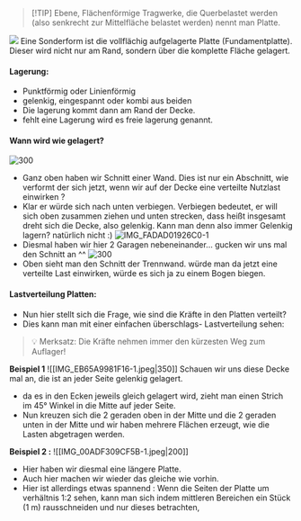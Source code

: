 >[!TIP] Ebene, Flächenförmige Tragwerke, die Querbelastet werden (also senkrecht zur Mittelfläche belastet werden) nennt man Platte.

![](Bilder/Baukonstruktionslehre/IMG_F81F68E52183-1.jpeg)
Eine Sonderform ist die vollflächig aufgelagerte Platte (Fundamentplatte). Dieser wird nicht nur am Rand, sondern über die komplette Fläche gelagert.

#### Lagerung:
- Punktförmig oder Linienförmig
- gelenkig, eingespannt oder kombi aus beiden
- Die lagerung kommt dann am Rand der Decke.
- fehlt eine Lagerung wird es freie lagerung genannt.

#### Wann wird wie gelagert?
![300](Bilder/Baukonstruktionslehre/IMG_2FB98ED5123B-1.jpeg)
- Ganz oben haben wir Schnitt einer Wand. Dies ist nur ein Abschnitt, wie verformt der sich jetzt, wenn wir auf der Decke eine verteilte Nutzlast einwirken ?
- Klar er würde sich nach unten verbiegen. Verbiegen bedeutet, er will sich oben zusammen ziehen und unten strecken, dass heißt insgesamt dreht sich die Decke, also gelenkig. Kann man denn also immer Gelenkig lagern? natürlich nicht :)
![IMG_FADAD01926C0-1](Bilder/Baukonstruktionslehre/IMG_FADAD01926C0-1.jpeg)
- Diesmal haben wir hier 2 Garagen nebeneinander... gucken wir uns mal den Schnitt an ^^
![300](Bilder/Baukonstruktionslehre/IMG_75930354E9DF-1.jpeg)
- Oben sieht man den Schnitt der Trennwand. würde man da jetzt eine verteilte Last einwirken, würde es sich ja zu einem Bogen biegen.

#### Lastverteilung Platten:
- Nun hier stellt sich die Frage, wie sind die Kräfte in den Platten verteilt?
- Dies kann man mit einer einfachen überschlags- Lastverteilung sehen:

> 💡 Merksatz: Die Kräfte nehmen immer den kürzesten Weg zum Auflager!

**Beispiel 1**
![[IMG_EB65A9981F16-1.jpeg|350]]
Schauen wir uns diese Decke mal an, die ist an jeder Seite gelenkig gelagert.
- da es in den Ecken jeweils gleich gelagert wird, zieht man einen Strich im 45° Winkel in die Mitte auf jeder Seite.
- Nun kreuzen sich die 2 geraden oben in der Mitte und die 2 geraden unten in der Mitte und wir haben mehrere Flächen erzeugt, wie die Lasten abgetragen werden.

**Beispiel 2 :**
![[IMG_00ADF309CF5B-1.jpeg|200]]
- Hier haben wir diesmal eine längere Platte.
- Auch hier machen wir wieder das gleiche wie vorhin.
- Hier ist allerdings etwas spannend : Wenn die Seiten der Platte um verhältnis 1:2 sehen, kann man sich indem mittleren Bereichen ein Stück (1 m) rausschneiden und nur dieses betrachten,